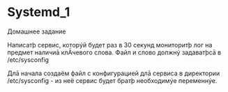 # Systemd_1
Домашнее задание

Написатþ сервис, которýй будет раз в 30 секунд мониторитþ лог на
предмет наличиā клĀчевого слова. Файл и слово должнý задаватþсā в
/etc/sysconfig

Длā начала создаём файл с конфигурацией длā сервиса в директории
/etc/sysconfig - из неё сервис будет братþ необходимýе переменнýе.
